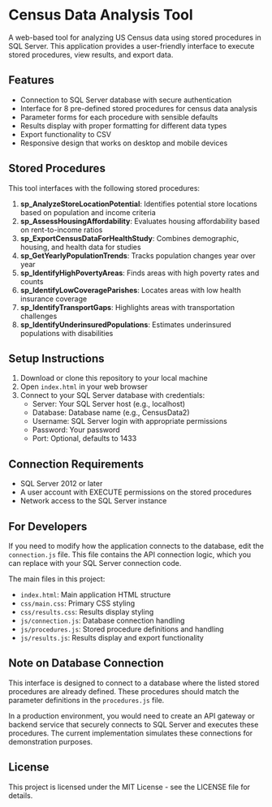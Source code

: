 # Census Data Analysis Tool

A web-based tool for analyzing US Census data using stored procedures in SQL Server. This application provides a user-friendly interface to execute stored procedures, view results, and export data.

## Features

- Connection to SQL Server database with secure authentication
- Interface for 8 pre-defined stored procedures for census data analysis
- Parameter forms for each procedure with sensible defaults
- Results display with proper formatting for different data types
- Export functionality to CSV
- Responsive design that works on desktop and mobile devices

## Stored Procedures

This tool interfaces with the following stored procedures:

1. **sp_AnalyzeStoreLocationPotential**: Identifies potential store locations based on population and income criteria
2. **sp_AssessHousingAffordability**: Evaluates housing affordability based on rent-to-income ratios
3. **sp_ExportCensusDataForHealthStudy**: Combines demographic, housing, and health data for studies
4. **sp_GetYearlyPopulationTrends**: Tracks population changes year over year
5. **sp_IdentifyHighPovertyAreas**: Finds areas with high poverty rates and counts
6. **sp_IdentifyLowCoverageParishes**: Locates areas with low health insurance coverage
7. **sp_IdentifyTransportGaps**: Highlights areas with transportation challenges
8. **sp_IdentifyUnderinsuredPopulations**: Estimates underinsured populations with disabilities

## Setup Instructions

1. Download or clone this repository to your local machine
2. Open `index.html` in your web browser
3. Connect to your SQL Server database with credentials:
   - Server: Your SQL Server host (e.g., localhost)
   - Database: Database name (e.g., CensusData2)
   - Username: SQL Server login with appropriate permissions
   - Password: Your password
   - Port: Optional, defaults to 1433

## Connection Requirements

- SQL Server 2012 or later
- A user account with EXECUTE permissions on the stored procedures
- Network access to the SQL Server instance

## For Developers

If you need to modify how the application connects to the database, edit the `connection.js` file. This file contains the API connection logic, which you can replace with your SQL Server connection code.

The main files in this project:

- `index.html`: Main application HTML structure
- `css/main.css`: Primary CSS styling
- `css/results.css`: Results display styling
- `js/connection.js`: Database connection handling
- `js/procedures.js`: Stored procedure definitions and handling
- `js/results.js`: Results display and export functionality

## Note on Database Connection

This interface is designed to connect to a database where the listed stored procedures are already defined. These procedures should match the parameter definitions in the `procedures.js` file.

In a production environment, you would need to create an API gateway or backend service that securely connects to SQL Server and executes these procedures. The current implementation simulates these connections for demonstration purposes.

## License

This project is licensed under the MIT License - see the LICENSE file for details.

